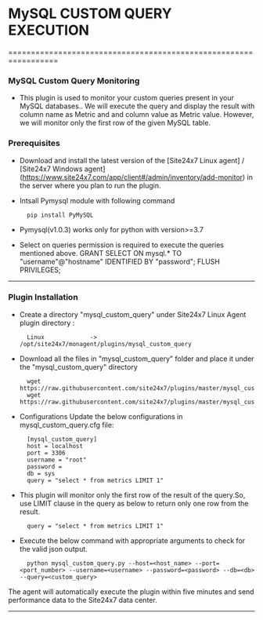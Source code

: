 # MySQL CUSTOM QUERY EXECUTION

=================================================================

### MySQL Custom Query Monitoring

- This plugin is used to monitor your custom queries present in your MySQL databases.. We will execute the query and display the result with column name as Metric and and column value as Metric value. However, we will monitor only the first row of the given MySQL table.

### Prerequisites

- Download and install the latest version of the [Site24x7 Linux agent] / [Site24x7 Windows agent] (https://www.site24x7.com/app/client#/admin/inventory/add-monitor) in the server where you plan to run the plugin.

- Intsall Pymysql module with following command

		pip install PyMySQL
- Pymysql(v1.0.3) works only for python with version>=3.7 	

- Select on queries permission is required to execute the queries mentioned above.
		GRANT SELECT ON mysql.* TO "username"@"hostname" IDENTIFIED BY "password";
		FLUSH PRIVILEGES;

---

### Plugin Installation 

- Create a directory "mysql_custom_query" under Site24x7 Linux Agent plugin directory : 

		Linux             ->   /opt/site24x7/monagent/plugins/mysql_custom_query
- Download all the files in "mysql_custom_query" folder and place it under the "mysql_custom_query" directory

		wget https://raw.githubusercontent.com/site24x7/plugins/master/mysql_custom_query/mysql_custom_query.py
		wget https://raw.githubusercontent.com/site24x7/plugins/master/mysql_custom_query/mysql_custom_query.cfg

- Configurations
  Update the below configurations in mysql_custom_query.cfg file:


		[mysql_custom_query]
		host = localhost
		port = 3306
		username = "root"
		password = 
		db = sys
		query = "select * from metrics LIMIT 1"
		
- This plugin will monitor only the first row of the result of the query.So, use LIMIT clause in the query as below to return only one row from the result.

		query = "select * from metrics LIMIT 1"

- Execute the below command with appropriate arguments to check for the valid json output.  

		python mysql_custom_query.py --host=<host_name> --port=<port_number> --username=<username> --password=<password> --db=<db> --query=<custom_query>


The agent will automatically execute the plugin within five minutes and send performance data to the Site24x7 data center.

---

